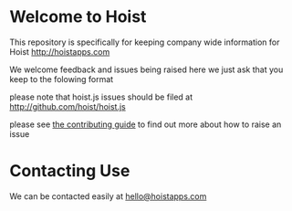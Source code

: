 Welcome to Hoist
======

This repository is specifically for keeping company wide information for Hoist http://hoistapps.com

We welcome feedback and issues being raised here we just ask that you keep to the folowing format

please note that hoist.js issues should be filed at http://github.com/hoist/hoist.js

please see [the contributing guide](./CONTRIBUTING.md) to find out more about how to raise an issue

Contacting Use
=======
We can be contacted easily at hello@hoistapps.com
